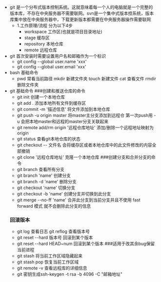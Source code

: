 * git 是一个分布式版本控制系统。这就意味着每一个人的电脑就是一个完整的版本库，不存在中央服务器不需要联网。svn是一个集中式版本控系统，版本库集中放在中央服务器中，下载更新版本都需要在中央服务器操作需要联网
  - 1.工作原理/流程 分为以下4步
    - workspace 工作区(也就是项目目录地址)
    - stage 缓存区 
    - repository 本地仓库
    - remote 远程仓库 
 * git 首次安装时需要设置用户名和邮箱作为一个标识
   - git config --global user.name 'xxx'
   - git config --global user.email 'xxx'
 * bash 基础命令
   - pwd 常看当前路径 mkdir 新建文件夹 touch 新建文件 cat 查看文件 rmdir删除文件夹
 * git 基础命令
    ###创建和推送仓库的命令
   - git init 创建一个本地仓库
   - git add . 添加本地所有文件到缓存区
   - git commit -m '描述信息' 将文件添加到本地仓库
   - git push -u origin master 将master主分支添加到远程仓
   第一次push用 -u 会把本地master和远程的master分支关联起来
   - git remote add/rm origin '远程仓库地址' 添加/删除一个远程地址映射为origin 
   - git status 查看git本地仓库的状态
   - git checkout -- 文件名 会将缓存区或者本地仓库中的此文件修改的内容全部撤销
   - git clone '远程仓库地址' 克隆一个本地仓库
    ###创建分支和合并分支的命令
   - git branch 查看所有分支
   - git branch 'name' 创建分支
   - git branch -d 'name' 删除分支
   - git checkout 'name' 切换分支
   - git checkout -b  'name' 创建分支并切换到此分支
   - git merge --no-ff 'name' 合并此分支到当前分支并且不使用 fast forward 模式 就不会删除此分支的信息
   ### 回滚版本
   - git log 查看日志 git reflog 查看版本号
   - git reset --hard 版本号 回滚到某个版本
   - git reset --hard HEAD~num 回滚到某个版本
   ###适用于改其余bug保留当前进程
   - git stash 将当前工作区域隐藏起来 
   - git stash pop 恢复当前工作区域 
   - git remote -v 查看远程库的详细信息
   - git 密钥生成ssh-keygen -t rsa -b 4096 -C "邮箱地址"


